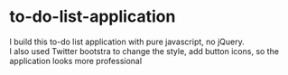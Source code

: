 # to-do-list-application

I build this to-do list application with pure javascript, no jQuery.  
I also used Twitter bootstra to change the style, add button icons, so the application looks more professional
